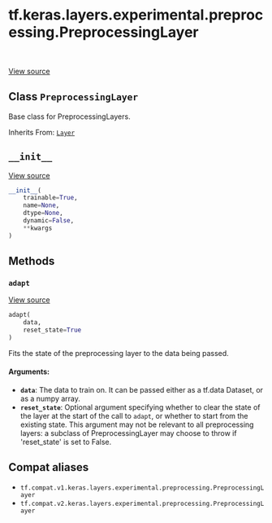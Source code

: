 <div itemscope itemtype="http://developers.google.com/ReferenceObject">
<meta itemprop="name" content="tf.keras.layers.experimental.preprocessing.PreprocessingLayer" />
<meta itemprop="path" content="Stable" />
<meta itemprop="property" content="__init__"/>
<meta itemprop="property" content="adapt"/>
</div>

# tf.keras.layers.experimental.preprocessing.PreprocessingLayer

<!-- Insert buttons and diff -->

<table class="tfo-notebook-buttons tfo-api" align="left">
</table>

<a target="_blank" href="/code/stable/tensorflow/python/keras/engine/base_preprocessing_layer.py">View source</a>



## Class `PreprocessingLayer`

Base class for PreprocessingLayers.

Inherits From: [`Layer`](../../../../../tf/keras/layers/Layer.md)

<!-- Placeholder for "Used in" -->


<h2 id="__init__"><code>__init__</code></h2>

<a target="_blank" href="/code/stable/tensorflow/python/keras/engine/base_layer.py">View source</a>

``` python
__init__(
    trainable=True,
    name=None,
    dtype=None,
    dynamic=False,
    **kwargs
)
```






## Methods

<h3 id="adapt"><code>adapt</code></h3>

<a target="_blank" href="/code/stable/tensorflow/python/keras/engine/base_preprocessing_layer.py">View source</a>

``` python
adapt(
    data,
    reset_state=True
)
```

Fits the state of the preprocessing layer to the data being passed.


#### Arguments:


* <b>`data`</b>: The data to train on. It can be passed either as a tf.data
  Dataset, or as a numpy array.
* <b>`reset_state`</b>: Optional argument specifying whether to clear the state of
  the layer at the start of the call to `adapt`, or whether to start
  from the existing state. This argument may not be relevant to all
  preprocessing layers: a subclass of PreprocessingLayer may choose to
    throw if 'reset_state' is set to False.





## Compat aliases

* `tf.compat.v1.keras.layers.experimental.preprocessing.PreprocessingLayer`
* `tf.compat.v2.keras.layers.experimental.preprocessing.PreprocessingLayer`

